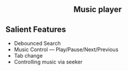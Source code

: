 <div align="center">
	<h2 align="center">Music player</h2>
</div>
 
## Salient Features

- Debounced Search
- Music Control — Play/Pause/Next/Previous
- Tab change
- Controlling music via seeker
